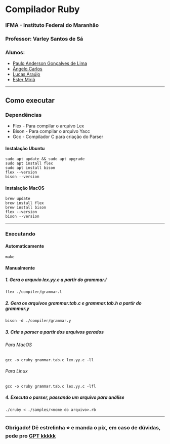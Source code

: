 # Compilador Ruby 
### IFMA - Instituto Federal do Maranhão
### Professor: Varley Santos de Sá
### Alunos:
 - <a href="https://github.com/Pucapuka">Paulo Anderson Gonçalves de Lima</a>
 - <a href="https://github.com/AngCarlos-2">Ângelo Carlos</a>
 - <a href="https://github.com/Araujomann">Lucas Araújo</a> 
 - <a href="">Ester Miriã</a>
 ----
## Como executar
### Dependências
 - Flex - Para compilar o arquivo Lex
 - Bison - Para compilar o arquivo Yacc
 - Gcc - Compilador C para criação do Parser

#### Instalação Ubuntu
 ```
sudo apt update && sudo apt upgrade
sudo apt install flex
sudo apt install bison
flex --version
bison --version
```
#### Instalação MacOS
```
brew update
brew install flex
brew install bison
flex --version
bison --version
```
---
### Executando
#### Automaticamente
```
make
```
#### Manualmente
##### 1. Gera o arquvio lex.yy.c a partir do grammar.l
```
flex ./compiler/grammar.l 
```
##### 2. Gera os arquivos grammar.tab.c e grammar.tab.h a partir do grammar.y
```
bison -d ./compiler/grammar.y
```
##### 3. Cria o parser a partir dos arquivos gerados
###### Para MacOS
```
gcc -o cruby grammar.tab.c lex.yy.c -ll
```
###### Para Linux
```
gcc -o cruby grammar.tab.c lex.yy.c -lfl
```
##### 4. Executa o parser, passando um arquivo para análise
```
./cruby < ./samples/<nome do arquivo>.rb
```
------
### Obrigado! Dê estrelinha ⭐️ e manda o pix, em caso de dúvidas, pede pro <a href="https://chatgpt.com">GPT kkkkk</a> 
